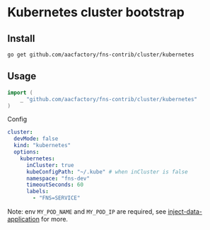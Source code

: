 # Kubernetes cluster bootstrap
## Install
```shell
go get github.com/aacfactory/fns-contrib/cluster/kubernetes
```
## Usage
```go
import (
	_ "github.com/aacfactory/fns-contrib/cluster/kubernetes"
)

```
Config
```yaml
cluster:
  devMode: false
  kind: "kubernetes"
  options:
    kubernetes:
      inCluster: true
      kubeConfigPath: "~/.kube" # when inCluster is false
      namespace: "fns-dev"
      timeoutSeconds: 60
      labels:
        - "FNS=SERVICE"       
```
Note: env `MY_POD_NAME` and `MY_POD_IP` are required, see [inject-data-application](https://kubernetes.io/zh-cn/docs/tasks/inject-data-application/environment-variable-expose-pod-information/) for more.